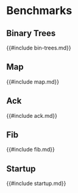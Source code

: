 # Benchmarks

## Binary Trees

{{#include bin-trees.md}}

## Map

{{#include map.md}}

## Ack

{{#include ack.md}}

## Fib

{{#include fib.md}}

## Startup

{{#include startup.md}}

